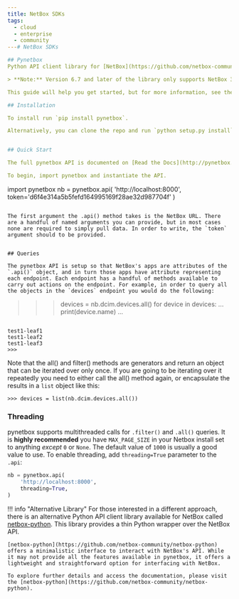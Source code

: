 ```yaml
---
title: NetBox SDKs
tags:
  - cloud
  - enterprise
  - community
---# NetBox SDKs

## Pynetbox
Python API client library for [NetBox](https://github.com/netbox-community/netbox).

> **Note:** Version 6.7 and later of the library only supports NetBox 3.3 and above.

This guide will help you get started, but for more information, see the Pynetbox [Git Repository](https://github.com/netbox-community/pynetbox/tree/master)

## Installation

To install run `pip install pynetbox`.

Alternatively, you can clone the repo and run `python setup.py install`.


## Quick Start

The full pynetbox API is documented on [Read the Docs](http://pynetbox.readthedocs.io/en/latest/), but the following should be enough to get started using it.

To begin, import pynetbox and instantiate the API.

```
import pynetbox
nb = pynetbox.api(
    'http://localhost:8000',
    token='d6f4e314a5b5fefd164995169f28ae32d987704f'
)
```

The first argument the .api() method takes is the NetBox URL. There are a handful of named arguments you can provide, but in most cases none are required to simply pull data. In order to write, the `token` argument should to be provided.


## Queries

The pynetbox API is setup so that NetBox's apps are attributes of the `.api()` object, and in turn those apps have attribute representing each endpoint. Each endpoint has a handful of methods available to carry out actions on the endpoint. For example, in order to query all the objects in the `devices` endpoint you would do the following:

```
>>> devices = nb.dcim.devices.all()
>>> for device in devices:
...     print(device.name)
...
```

test1-leaf1
test1-leaf2
test1-leaf3
>>>
```

Note that the all() and filter() methods are generators and return an object that can be iterated over only once.  If you are going to be iterating over it repeatedly you need to either call the all() method again, or encapsulate the results in a `list` object like this:
```
>>> devices = list(nb.dcim.devices.all())
```

### Threading

pynetbox supports multithreaded calls for `.filter()` and `.all()` queries. It is **highly recommended** you have `MAX_PAGE_SIZE` in your Netbox install set to anything *except* `0` or `None`. The default value of `1000` is usually a good value to use. To enable threading, add `threading=True` parameter to the `.api`:

```python
nb = pynetbox.api(
    'http://localhost:8000',
    threading=True,
)
```

!!! info "Alternative Library"
    For those interested in a different approach, there is an alternative Python API client library available for NetBox called [netbox-python](https://github.com/netbox-community/netbox-python). This library provides a thin Python wrapper over the NetBox API.

    [netbox-python](https://github.com/netbox-community/netbox-python) offers a minimalistic interface to interact with NetBox's API. While it may not provide all the features available in pynetbox, it offers a lightweight and straightforward option for interfacing with NetBox.

    To explore further details and access the documentation, please visit the [netbox-python](https://github.com/netbox-community/netbox-python).